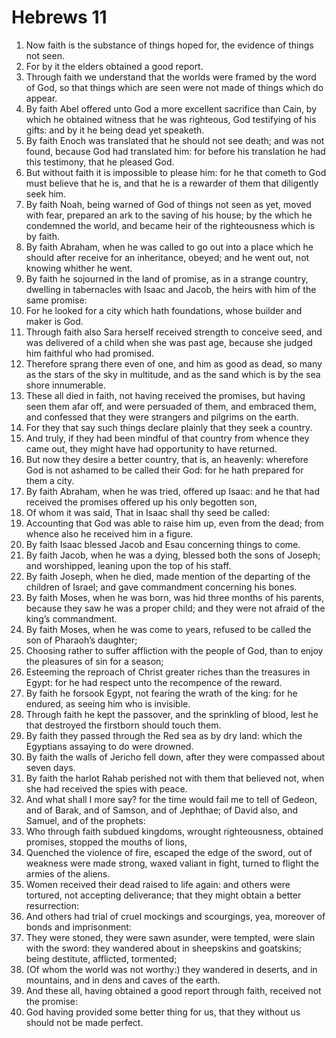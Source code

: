 ﻿# Hebrews 11
1. Now faith is the substance of things hoped for, the evidence of things not seen. 
2. For by it the elders obtained a good report. 
3. Through faith we understand that the worlds were framed by the word of God, so that things which are seen were not made of things which do appear. 
4. By faith Abel offered unto God a more excellent sacrifice than Cain, by which he obtained witness that he was righteous, God testifying of his gifts: and by it he being dead yet speaketh. 
5. By faith Enoch was translated that he should not see death; and was not found, because God had translated him: for before his translation he had this testimony, that he pleased God. 
6. But without faith it is impossible to please him: for he that cometh to God must believe that he is, and that he is a rewarder of them that diligently seek him. 
7. By faith Noah, being warned of God of things not seen as yet, moved with fear, prepared an ark to the saving of his house; by the which he condemned the world, and became heir of the righteousness which is by faith. 
8. By faith Abraham, when he was called to go out into a place which he should after receive for an inheritance, obeyed; and he went out, not knowing whither he went. 
9. By faith he sojourned in the land of promise, as in a strange country, dwelling in tabernacles with Isaac and Jacob, the heirs with him of the same promise: 
10. For he looked for a city which hath foundations, whose builder and maker is God. 
11. Through faith also Sara herself received strength to conceive seed, and was delivered of a child when she was past age, because she judged him faithful who had promised. 
12. Therefore sprang there even of one, and him as good as dead, so many as the stars of the sky in multitude, and as the sand which is by the sea shore innumerable. 
13. These all died in faith, not having received the promises, but having seen them afar off, and were persuaded of them, and embraced them, and confessed that they were strangers and pilgrims on the earth. 
14. For they that say such things declare plainly that they seek a country. 
15. And truly, if they had been mindful of that country from whence they came out, they might have had opportunity to have returned. 
16. But now they desire a better country, that is, an heavenly: wherefore God is not ashamed to be called their God: for he hath prepared for them a city. 
17. By faith Abraham, when he was tried, offered up Isaac: and he that had received the promises offered up his only begotten son, 
18. Of whom it was said, That in Isaac shall thy seed be called: 
19. Accounting that God was able to raise him up, even from the dead; from whence also he received him in a figure. 
20. By faith Isaac blessed Jacob and Esau concerning things to come. 
21. By faith Jacob, when he was a dying, blessed both the sons of Joseph; and worshipped, leaning upon the top of his staff. 
22. By faith Joseph, when he died, made mention of the departing of the children of Israel; and gave commandment concerning his bones. 
23. By faith Moses, when he was born, was hid three months of his parents, because they saw he was a proper child; and they were not afraid of the king’s commandment. 
24. By faith Moses, when he was come to years, refused to be called the son of Pharaoh’s daughter; 
25. Choosing rather to suffer affliction with the people of God, than to enjoy the pleasures of sin for a season; 
26. Esteeming the reproach of Christ greater riches than the treasures in Egypt: for he had respect unto the recompence of the reward. 
27. By faith he forsook Egypt, not fearing the wrath of the king: for he endured, as seeing him who is invisible. 
28. Through faith he kept the passover, and the sprinkling of blood, lest he that destroyed the firstborn should touch them. 
29. By faith they passed through the Red sea as by dry land: which the Egyptians assaying to do were drowned. 
30. By faith the walls of Jericho fell down, after they were compassed about seven days. 
31. By faith the harlot Rahab perished not with them that believed not, when she had received the spies with peace. 
32. And what shall I more say? for the time would fail me to tell of Gedeon, and of Barak, and of Samson, and of Jephthae; of David also, and Samuel, and of the prophets: 
33. Who through faith subdued kingdoms, wrought righteousness, obtained promises, stopped the mouths of lions, 
34. Quenched the violence of fire, escaped the edge of the sword, out of weakness were made strong, waxed valiant in fight, turned to flight the armies of the aliens. 
35. Women received their dead raised to life again: and others were tortured, not accepting deliverance; that they might obtain a better resurrection: 
36. And others had trial of cruel mockings and scourgings, yea, moreover of bonds and imprisonment: 
37. They were stoned, they were sawn asunder, were tempted, were slain with the sword: they wandered about in sheepskins and goatskins; being destitute, afflicted, tormented; 
38. (Of whom the world was not worthy:) they wandered in deserts, and in mountains, and in dens and caves of the earth. 
39. And these all, having obtained a good report through faith, received not the promise: 
40. God having provided some better thing for us, that they without us should not be made perfect. 
